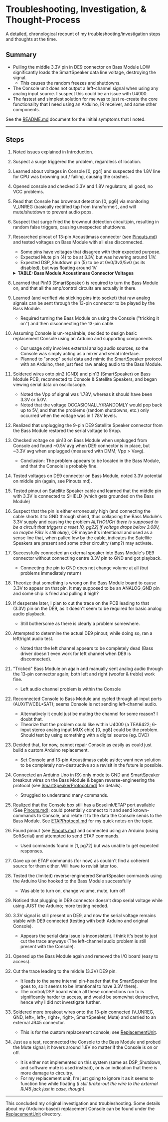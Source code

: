 # Troubleshooting, Investigation, & Thought-Process

A detailed, chronological recount of my troubleshooting/investigation steps and thoughts at the time.

## Summary
- Pulling the middle 3.3V pin in DE9 connector on Bass Module LOW significantly loads the SmartSpeaker data line voltage, destroying the signal.
	- This causes the random freezes and shutdowns.
- The Console unit does not output a left-channel signal when using any analog input source. I suspect this could be an issue with U4000.
- The fastest and simplest solution for me was to just re-create the core functionality that I need using an Arduino, IR receiver, and some other components.

See the [README.md](README.md) document for the initial symptoms that I noted.

---
## Steps
01. Noted issues explained in Introduction.
02. Suspect a surge triggered the problem, regardless of location.
03. Learned about voltages in Console [0, pg4] and suspected the 1.8V line for CPU was browning out / failing, causing the crashes.
04. Opened console and checked 3.3V and 1.8V regulators; all good, no VCC problems.
05. Read that Console has brownout detection [0, pg6] via monitoring V_UNREG (basically rectified tap from transformer), and will mute/shutdown to prevent audio pops.
06. Suspect that surge fried the brownout detection circuit/pin, resulting in random false triggers, causing unexpected shutdowns.
07. Researched pinout of 13-pin Acoustimass connector (see [Pinouts.md](Pinouts.md)) and tested voltages on Bass Module with all else disconnected.
	- Some pins have voltages that disagree with their expected purpose.
	- Expected Mute pin (4) to be at 3.3V, but was hovering around 1.1V.
	- Expected DSP_Shutdown pin (5) to be at 0v0/3v3/5v0 (as its disabled), but was floating around 1V
	<details>
	<summary><b>TABLE: Bass Module Acoustimass Connector Voltages</b></summary>

	Pin # | Module Sleeping, No Console | Module Awake, No Console
	--- | --- | ---
	1 | 29.0V | 28.1V
	2 | GND | GND
	3 | 0.78V (diode?) | 0.91V
	4 | 1.19V | 1.15V
	5 | 1.06V | 1.06V
	6 | 0V | 0V
	7 | 0V | 0V
	8 | 0V | 0V
	9 | 0V | 0V
	10 | 0V | 0V 
	11 | 0.78V (diode?) | 0.93V
	12 | 0V | 0V
	13 | 3.26V | 2.85V
	</details>
08. Learned that Pin13 (SmartSpeaker) is required to turn the Bass Module on, and that all the amp/control circuits are actually in there.
09. Learned (and verified via sticking pins into socket) that raw analog signals can be sent through the 13-pin connector to be played by the Bass Module.
	- Required turning the Bass Module on using the Console ("tricking it on") and then disconnecting the 13-pin cable.
10. Assuming Console is un-repairable, decided to design basic replacement Console using an Arduino and supporting components.
	- Our usage only involves external analog audio sources, so the Console was simply acting as a mixer and serial interface.
	- Planned to "snoop" serial data and mimic the SmartSpeaker protocol with an Arduino, then just feed raw analog audio to the Bass Module.
11. Soldered wires onto pin2 (GND) and pin13 (SmartSpeaker) on Bass Module PCB, reconnected to Console & Satellite Speakers, and began viewing serial data on oscilloscope.
	- Noted the Vpp of signal was 1.78V, whereas it should have been 3.3V or 5.0V.
	- Noted that the voltage OCCASIONALLY/RANDOMLY would pop back up to 5V, and that the problems (random shutdowns, etc.) only occurred when the voltage was in 1.78V levels.
12. Realized that unplugging the 9-pin DE9 Satellite Speaker connector from the Bass Module restored the serial voltage to 5Vpp.
13. Checked voltage on pin13 on Bass Module when unplugged from Console and found ~0.5V avg when DE9 connector is in place, but ~3.3V avg when unplugged (measured with DMM; Vpp > Vavg).
	- Conclusion: The problem appears to be located in the Bass Module, and that the Console is probably fine.
14. Tested voltages on DE9 connector on Bass Module, noted 3.3V potential on middle pin (again, see Pinouts.md).
15. Tested pinout on Satellite Speaker cable and learned that the middle pin with 3.3V is connected to SHIELD (which gets grounded on the Bass Module)
16. Suspect that the pin is either erroneously high (and connecting the cable shorts it to GND through shield, thus collapsing the Bass Module's 3.3V supply and causing the problem *ALTHOUGH there is supposed to be a circuit that triggers a reset [0, pg22] if voltage drops below 3.08V, so maybe PSU is still okay*), OR maybe it's intentional and used as a sense line that, when pulled low by the cable, indicates the Satellite Speakers are present and some other circuitry (amp?) may activate.
17. Successfully connected an external speaker into Bass Module's DE9 connector without connecting centre 3.3V pin to GND and got playback.
	- Connecting the pin to GND does not change volume at all (but problems immediately return)
18. Theorize that something is wrong on the Bass Module board to cause 3.3V to appear on that pin. It may supposed to be an ANALOG_GND pin and some chip is fried and pulling it high?
19. If desperate later, I plan to cut the trace on the PCB leading to that (3.3V) pin on the DE9, as it doesn't seem to be required for basic analog audio playback.
	- Still bothersome as there is clearly a problem somewhere.
20. Attempted to determine the actual DE9 pinout; while doing so, ran a left/right audio test.
	- Noted that the left channel appears to be completely dead (Bass driver doesn't even work for left channel when DE9 is disconnected).
21. "Tricked" Bass Module on again and manually sent analog audio through the 13-pin connector again; both left and right (woofer & treble) work fine.
	- Left audio channel problem is within the Console
22. Reconnected Console to Bass Module and cycled through all input ports (AUX/TV/CBL•SAT); seems Console is not sending left-channel audio.
	- Alternatively it could just be muting the channel for some reason? I doubt that.
	- Theorize that the problem could like within U4000 (a TEA6422; 6-input stereo analog input MUX chip) [0, pg8] could be the problem. Should test by using something with a digital source (eg. DVD)
23. Decided that, for now, cannot repair Console as easily as could just build a custom Arduino replacement.
	- Set Console and 13-pin Acoustimass cable aside; want new solution to be completely non-destructive so a revisit in the future is possible.
24. Connected an Arduino Uno in RX-only mode to GND and SmartSpeaker breakout wires on the Bass Module & began reverse-engineering the protocol (see [SmartSpeakerProtocol.md](SmartSpeakerProtocol.md)] for details).
	- Struggled to understand many commands.
25. Realized that the Console box still has a Boselink/ETAP port available (See [Pinouts.md](Pinouts.md)); could potentially connect to it and send known-commands to Console, and relate it to the data the Console sends to the Bass Module. See [ETAPProtocol.md](ETAPProtocol.md) for my quick notes on the topic.
26. Found pinout (see [Pinouts.md](Pinouts.md)) and connected using an Arduino (using SoftSerial) and attempted to send ETAP commands.
	- Used commands found in [1, pg72] but was unable to get expected responses.
27. Gave up on ETAP commands (for now) as couldn't find a coherent source for them either. Will have to revisit later too.
28. Tested the (limited) reverse-engineered SmartSpeaker commands using the Arduino Uno hooked to the Bass Module successfully
	- Was able to turn on, change volume, mute, turn off
29. Noticed that plugging in DE9 connector doesn't drop serial voltage while using JUST the Arduino; more testing needed.
30. 3.3V signal is still present on DE9, and now the serial voltage remains stable with DE9 connected (testing with both Arduino and original Console).
	- Appears the serial data issue is inconsistent. I think it's best to just cut the trace anyways (The left-channel audio problem is still present with the Console).
31. Opened up the Bass Module again and removed the I/O board (easy to access).
32. Cut the trace leading to the middle (3.3V) DE9 pin.
	- It leads to the same internal pin-header that the SmartSpeaker line goes to, so it seems to be intentional to have 3.3V there).
	- The control/DSP board which all these connections run to is significantly harder to access, and would be somewhat destructive, hence why I did not investigate further.
33. Soldered more breakout wires onto the 13-pin connected (V_UNREG, GND, left+, left-, right+, right-, SmartSpeaker, Mute) and carried to an external JR45 connector.
	- This is for the custom replacement console; see [ReplacementUnit](ReplacementUnit/README.md).
34. Just as a test, reconnected the Console to the Bass Module and probed the Mute signal; it hovers around 1.8V no matter if the Console is on or off.
	- It is either not implemented on this system (same as DSP_Shutdown, and software mute is used instead), or is an indication that there is more damage to circuitry.
	- For my replacement unit, I'm just going to ignore it as it seems to function fine while floating *(I still broke-out the wire to the external RJ45 jack just in case, though)*.

---

This concluded my original investigation and troubleshooting. Some details about my (Arduino-based) replacement Console can be found under the [ReplacementUnit](ReplacementUnit/README.md) directory.